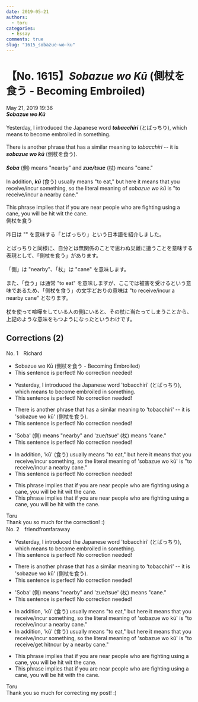 ```yaml
---
date: 2019-05-21
authors:
  - toru
categories:
  - Essay
comments: true
slug: "1615_sobazue-wo-ku"
---
```


# 【No. 1615】<strong><em>Sobazue wo Kū</strong></em> (側杖を食う - Becoming Embroiled)
<div class="date">May 21, 2019 19:36</div>
<div id="post"><div id="body_show_ori">
<strong><em>Sobazue wo Kū</strong></em><br/><br/>Yesterday, I introduced the Japanese word <strong><em>tobacchiri</em></strong> (とばっちり), which means to become embroiled in something.<br/><br/>There is another phrase that has a similar meaning to <em>tobacchiri</em> -- it is <strong><em>sobazue wo kū</em></strong> (側杖を食う).<br/><br/><strong><em>Soba</em></strong> (側) means "nearby" and <strong><em>zue/tsue</em></strong> (杖) means "cane."<br/><br/>In addition, <strong><em>kū</em></strong> (食う) usually means "to eat," but here it means that you receive/incur something, so the literal meaning of <em>sobazue wo kū</em> is "to receive/incur a nearby cane."<br/><br/>This phrase implies that if you are near people who are fighting using a cane, you will be hit wit the cane.
</div></div>

<!-- more -->

<div id="post_ja"><div id="body_show_mo">
側杖を食う<br/><br/>昨日は "" を意味する「とばっちり」という日本語を紹介しました。<br/><br/>とばっちりと同様に、自分とは無関係のことで思わぬ災難に遭うことを意味する表現として、「側杖を食う」があります。<br/><br/>「側」は "nearby"、「杖」は "cane" を意味します。<br/><br/>また、「食う」は通常 "to eat" を意味しますが、ここでは被害を受けるという意味であるため、「側杖を食う」の文字どおりの意味は "to receive/incur a nearby cane" となります。<br/><br/>杖を使って喧嘩をしている人の側にいると、その杖に当たってしまうことから、上記のような意味をもつようになったというわけです。
</div></div>

## Corrections (2)
<div id="block"><div class="first_name"> No. 1　<span class="just_name">Richard </span></div><div id="block2">
<ul class="correction_field">
<li class="incorrect">Sobazue wo Kū (側杖を食う - Becoming Embroiled)</li>
<li class="corrected perfect">This sentence is perfect! No correction needed!</li>
</ul>
<ul class="correction_field">
<li class="incorrect">Yesterday, I introduced the Japanese word 'tobacchiri' (とばっちり), which means to become embroiled in something.</li>
<li class="corrected perfect">This sentence is perfect! No correction needed!</li>
</ul>
<ul class="correction_field">
<li class="incorrect">There is another phrase that has a similar meaning to 'tobacchiri' -- it is 'sobazue wo kū' (側杖を食う).</li>
<li class="corrected perfect">This sentence is perfect! No correction needed!</li>
</ul>
<ul class="correction_field">
<li class="incorrect">'Soba' (側) means "nearby" and 'zue/tsue' (杖) means "cane."</li>
<li class="corrected perfect">This sentence is perfect! No correction needed!</li>
</ul>
<ul class="correction_field">
<li class="incorrect">In addition, 'kū' (食う) usually means "to eat," but here it means that you receive/incur something, so the literal meaning of 'sobazue wo kū' is "to receive/incur a nearby cane."</li>
<li class="corrected perfect">This sentence is perfect! No correction needed!</li>
</ul>
<ul class="correction_field">
<li class="incorrect">This phrase implies that if you are near people who are fighting using a cane, you will be hit wit the cane.</li>
<li class="corrected correct">
This phrase implies that if you are near people who are fighting using a cane, you will be hit wit<span class="f_red">h</span> the cane.
</li>
</ul>
</div><div class="name"><span class="just_name">Toru</span><br>
Thank you so much for the correction! :)
</div>
</div>
<div id="block"><div class="first_name"> No. 2　<span class="just_name">friendfromfaraway</span></div><div id="block2">
<ul class="correction_field">
<li class="incorrect">Yesterday, I introduced the Japanese word 'tobacchiri' (とばっちり), which means to become embroiled in something.</li>
<li class="corrected perfect">This sentence is perfect! No correction needed!</li>
</ul>
<ul class="correction_field">
<li class="incorrect">There is another phrase that has a similar meaning to 'tobacchiri' -- it is 'sobazue wo kū' (側杖を食う).</li>
<li class="corrected perfect">This sentence is perfect! No correction needed!</li>
</ul>
<ul class="correction_field">
<li class="incorrect">'Soba' (側) means "nearby" and 'zue/tsue' (杖) means "cane."</li>
<li class="corrected perfect">This sentence is perfect! No correction needed!</li>
</ul>
<ul class="correction_field">
<li class="incorrect">In addition, 'kū' (食う) usually means "to eat," but here it means that you receive/incur something, so the literal meaning of 'sobazue wo kū' is "to receive/incur a nearby cane."</li>
<li class="corrected correct">
In addition, 'kū' (食う) usually means "to eat," but here it means that you receive/incur something, so the literal meaning of 'sobazue wo kū' is "to receive/<span class="f_red">get h</span>i<span class="f_red">t</span><span class="f_gray"><span class="sline">ncur</span></span> <span class="f_red">by </span>a nearby cane."
</li>
</ul>
<ul class="correction_field">
<li class="incorrect">This phrase implies that if you are near people who are fighting using a cane, you will be hit wit the cane.</li>
<li class="corrected correct">
This phrase implies that if you are near people who are fighting using a cane, you will be hit wit<span class="f_red">h</span> the cane.
</li>
</ul>
</div><div class="name"><span class="just_name">Toru</span><br>
Thank you so much for correcting my post! :)
</div>
</div>
